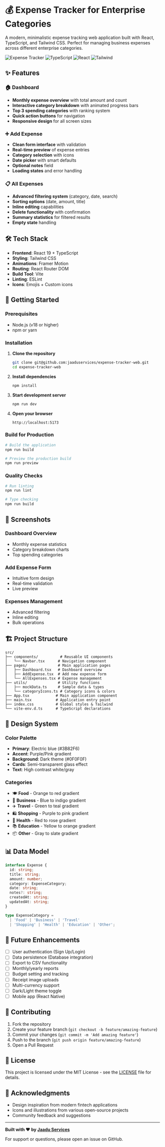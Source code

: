 # 💰 Expense Tracker for Enterprise Categories

A modern, minimalistic expense tracking web application built with React, TypeScript, and Tailwind CSS. Perfect for managing business expenses across different enterprise categories.

![Expense Tracker](https://img.shields.io/badge/Status-Production%20Ready-brightgreen)
![TypeScript](https://img.shields.io/badge/TypeScript-5.8-blue)
![React](https://img.shields.io/badge/React-19-blue)
![Tailwind](https://img.shields.io/badge/Tailwind-3.3-blue)

## ✨ Features

### 🏠 Dashboard
- **Monthly expense overview** with total amount and count
- **Interactive category breakdown** with animated progress bars
- **Top 3 spending categories** with ranking system
- **Quick action buttons** for navigation
- **Responsive design** for all screen sizes

### ➕ Add Expense
- **Clean form interface** with validation
- **Real-time preview** of expense entries
- **Category selection** with icons
- **Date picker** with smart defaults
- **Optional notes** field
- **Loading states** and error handling

### 📋 All Expenses
- **Advanced filtering system** (category, date, search)
- **Sorting options** (date, amount, title)
- **Inline editing** capabilities
- **Delete functionality** with confirmation
- **Summary statistics** for filtered results
- **Empty state** handling

## 🛠️ Tech Stack

- **Frontend**: React 19 + TypeScript
- **Styling**: Tailwind CSS
- **Animations**: Framer Motion
- **Routing**: React Router DOM
- **Build Tool**: Vite
- **Linting**: ESLint
- **Icons**: Emojis + Custom icons

## 🚀 Getting Started

### Prerequisites
- Node.js (v18 or higher)
- npm or yarn

### Installation

1. **Clone the repository**
   ```bash
   git clone git@github.com:jaaduservices/expense-tracker-web.git
   cd expense-tracker-web
   ```

2. **Install dependencies**
   ```bash
   npm install
   ```

3. **Start development server**
   ```bash
   npm run dev
   ```

4. **Open your browser**
   ```
   http://localhost:5173
   ```

### Build for Production

```bash
# Build the application
npm run build

# Preview the production build
npm run preview
```

### Quality Checks

```bash
# Run linting
npm run lint

# Type checking
npm run build
```

## 📱 Screenshots

### Dashboard Overview
- Monthly expense statistics
- Category breakdown charts
- Top spending categories

### Add Expense Form
- Intuitive form design
- Real-time validation
- Live preview

### Expenses Management
- Advanced filtering
- Inline editing
- Bulk operations

## 🏗️ Project Structure

```
src/
├── components/          # Reusable UI components
│   └── Navbar.tsx      # Navigation component
├── pages/              # Main application pages
│   ├── Dashboard.tsx   # Dashboard overview
│   ├── AddExpense.tsx  # Add new expense form
│   └── AllExpenses.tsx # Expense management
├── utils/              # Utility functions
│   ├── mockData.ts     # Sample data & types
│   └── categoryIcons.ts # Category icons & colors
├── App.tsx            # Main application component
├── main.tsx           # Application entry point
├── index.css          # Global styles & Tailwind
└── vite-env.d.ts      # TypeScript declarations
```

## 🎨 Design System

### Color Palette
- **Primary**: Electric blue (#3B82F6)
- **Accent**: Purple/Pink gradient
- **Background**: Dark theme (#0F0F0F)
- **Cards**: Semi-transparent glass effect
- **Text**: High contrast white/gray

### Categories
- 🍽️ **Food** - Orange to red gradient
- 💼 **Business** - Blue to indigo gradient
- ✈️ **Travel** - Green to teal gradient
- 🛍️ **Shopping** - Purple to pink gradient
- 🏥 **Health** - Red to rose gradient
- 📚 **Education** - Yellow to orange gradient
- 📦 **Other** - Gray to slate gradient

## 📊 Data Model

```typescript
interface Expense {
  id: string;
  title: string;
  amount: number;
  category: ExpenseCategory;
  date: string;
  notes?: string;
  createdAt: string;
  updatedAt: string;
}

type ExpenseCategory = 
  | 'Food' | 'Business' | 'Travel' 
  | 'Shopping' | 'Health' | 'Education' | 'Other';
```

## 🔮 Future Enhancements

- [ ] User authentication (Sign Up/Login)
- [ ] Data persistence (Database integration)
- [ ] Export to CSV functionality
- [ ] Monthly/yearly reports
- [ ] Budget setting and tracking
- [ ] Receipt image uploads
- [ ] Multi-currency support
- [ ] Dark/Light theme toggle
- [ ] Mobile app (React Native)

## 🤝 Contributing

1. Fork the repository
2. Create your feature branch (`git checkout -b feature/amazing-feature`)
3. Commit your changes (`git commit -m 'Add amazing feature'`)
4. Push to the branch (`git push origin feature/amazing-feature`)
5. Open a Pull Request

## 📝 License

This project is licensed under the MIT License - see the [LICENSE](LICENSE) file for details.

## 🙏 Acknowledgments

- Design inspiration from modern fintech applications
- Icons and illustrations from various open-source projects
- Community feedback and suggestions

---

**Built with ❤️ by [Jaadu Services](https://github.com/jaaduservices)**

For support or questions, please open an issue on GitHub.
